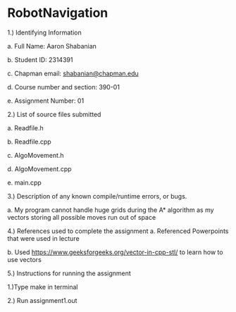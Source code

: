 # RobotNavigation

1.) Identifying Information

  a. Full Name: Aaron Shabanian

  b. Student ID: 2314391

  c. Chapman email: shabanian@chapman.edu

  d. Course number and section: 390-01

  e. Assignment Number: 01


2.) List of source files submitted

  a. Readfile.h

  b. Readfile.cpp

  c. AlgoMovement.h

  d. AlgoMovement.cpp

  e. main.cpp




3.) Description of any known compile/runtime errors, or bugs.

  a. My program cannot handle huge grids during the A* algorithm as my vectors storing all possible moves run out of space

4.) References used to complete the assignment
  a. Referenced Powerpoints that were used in lecture

  b. Used https://www.geeksforgeeks.org/vector-in-cpp-stl/ to learn how to use vectors


5.) Instructions for running the assignment

  1.)Type make in terminal

  2.) Run assignment1.out
